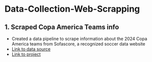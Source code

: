 # Data-Collection-Web-Scrapping
## 1. Scraped Copa America Teams info
- Created a data pipeline to scrape information about the 2024 Copa America teams from Sofascore, a recognized soccer data website
- [Link to data source](https://www.sofascore.com/)
- [Link to project]()
